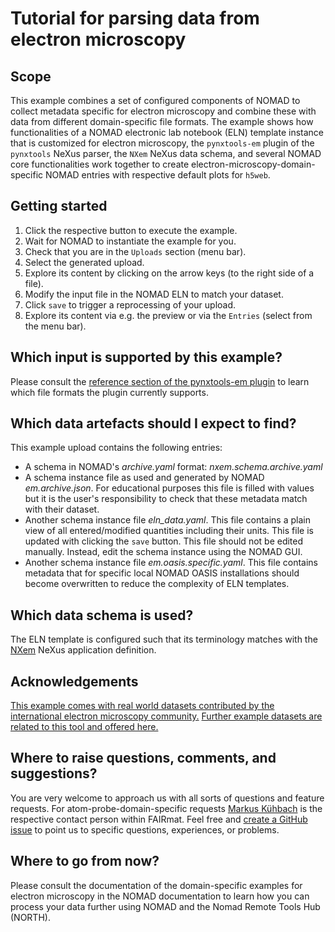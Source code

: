 # Tutorial for parsing data from electron microscopy

## Scope
This example combines a set of configured components of NOMAD to collect
metadata specific for electron microscopy and combine these with data from
different domain-specific file formats. The example shows how functionalities
of a NOMAD electronic lab notebook (ELN) template instance that is customized
for electron microscopy, the `pynxtools-em` plugin of the `pynxtools` NeXus parser,
the `NXem` NeXus data schema, and several NOMAD core functionalities work together
to create electron-microscopy-domain-specific NOMAD entries with respective
default plots for `h5web`.

## Getting started
1. Click the respective button to execute the example.
2. Wait for NOMAD to instantiate the example for you.
3. Check that you are in the `Uploads` section (menu bar).
4. Select the generated upload.
5. Explore its content by clicking on the arrow keys (to the right side of a file).
6. Modify the input file in the NOMAD ELN to match your dataset.
7. Click `save` to trigger a reprocessing of your upload.
8. Explore its content via e.g. the preview or via the `Entries`
   (select from the menu bar).
   
## Which input is supported by this example?
Please consult the [reference section of the pynxtools-em plugin](https://fairmat-nfdi.github.io/pynxtools-em/) to learn which file formats the plugin currently supports.

## Which data artefacts should I expect to find?
This example upload contains the following entries:
- A schema in NOMAD's *archive.yaml* format: *nxem.schema.archive.yaml*
- A schema instance file as used and generated by NOMAD *em.archive.json*.
  For educational purposes this file is filled with values but it is the
  user's responsibility to check that these metadata match with their dataset.
- Another schema instance file *eln_data.yaml*. This file contains a plain
  view of all entered/modified quantities including their units. This file is
  updated with clicking the `save` button. This file should not be edited
  manually. Instead, edit the schema instance using the NOMAD GUI.
- Another schema instance file *em.oasis.specific.yaml*. This file contains
  metadata that for specific local NOMAD OASIS installations should become
  overwritten to reduce the complexity of ELN templates.

## Which data schema is used?
The ELN template is configured such that its terminology matches with the [NXem](https://fairmat-nfdi.github.io/nexus_definitions/classes/contributed_definitions/NXem.html#nxem) NeXus application definition.

## Acknowledgements
[This example comes with real world datasets contributed by the international electron microscopy community.](https://zenodo.org/records/11208725)
[Further example datasets are related to this tool and offered here.](https://zenodo.org/records/7986279)

## Where to raise questions, comments, and suggestions?
You are very welcome to approach us with all sorts of questions and feature requests.
For atom-probe-domain-specific requests [Markus Kühbach](https://www.fairmat-nfdi.eu/fairmat/about-fairmat/team-fairmat)
is the respective contact person within FAIRmat. Feel free and [create a GitHub issue](https://github.com/FAIRmat-NFDI/pynxtools-em) to point us to specific questions, experiences, or problems.

## Where to go from now?
Please consult the documentation of the domain-specific examples for electron microscopy in the NOMAD documentation
to learn how you can process your data further using NOMAD and the Nomad Remote Tools Hub (NORTH).
